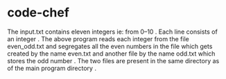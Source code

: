 # code-chef 
The input.txt contains eleven integers ie: from 0–10 .
Each line consists of an integer . 
The above program reads each integer from the file even_odd.txt and segregates all the even numbers in the file which gets created by the name even.txt and another file by the name odd.txt which stores the odd number .
The two files are present in the same directory as of the main program directory .
